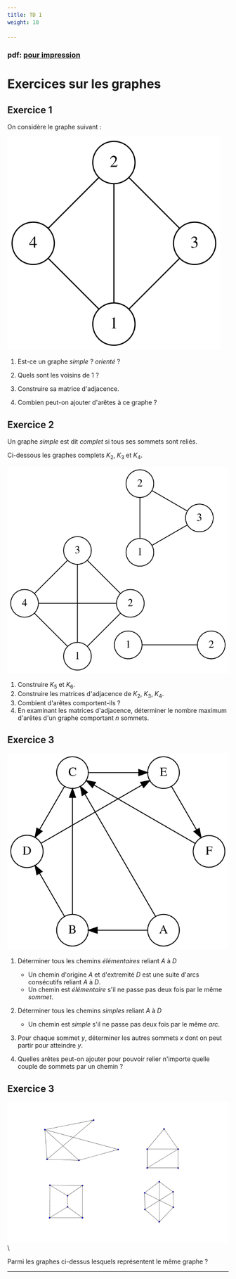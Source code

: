 ```yaml
---
title: TD 1
weight: 10

---
```


### pdf: [pour impression](/uploads/docnsitale/graphes/3_td_bases.pdf)

# Exercices sur les graphes

## Exercice 1

On considère le graphe suivant :

![graph_000.svg](graph_000.svg)


1.  Est-ce un graphe _simple_ ? _orienté_ ?



2.  Quels sont les voisins de $1$ ?



3.  Construire sa matrice d'adjacence.

    


4. Combien peut-on ajouter d'arêtes à ce graphe ?

## Exercice 2

Un graphe _simple_ est dit _complet_ si tous ses sommets sont reliés.

Ci-dessous les graphes complets $K_2$, $K_3$ et $K_4$.

![graph_001.svg](graph_001.svg)



1.  Construire $K_5$ et $K_6$.
2.  Construire les matrices d'adjacence de $K_2$, $K_3$, $K_4$.
3.  Combient d'arêtes comportent-ils ?
4.  En examinant les matrices d'adjacence, déterminer le nombre maximum d'arêtes
    d'un graphe comportant $n$ sommets.

    

## Exercice 3

![graph_002.svg](graph_002.svg)


1.  Déterminer tous les chemins _élémentaires_ reliant $A$ à $D$

    *   Un chemin d'origine $A$ et d'extremité $D$ est une suite d'arcs consécutifs
        reliant $A$ à $D$.
    *   Un chemin est _élémentaire_ s'il ne passe pas deux fois par le même _sommet_.

    
2.  Déterminer tous les chemins _simples_ reliant $A$ à $D$

    *   Un chemin est _simple_ s'il ne passe pas deux fois par le même _arc_.

    

3.  Pour chaque sommet $y$, déterminer les autres sommets $x$ dont on peut
    partir pour atteindre $y$.

    
4.  Quelles arêtes peut-on ajouter pour pouvoir relier n'importe quelle couple
    de sommets par un chemin ?

    
## Exercice 3

![exo1](../intro/img/exo1.png)\

Parmi les graphes ci-dessus lesquels représentent le même graphe ?




---
